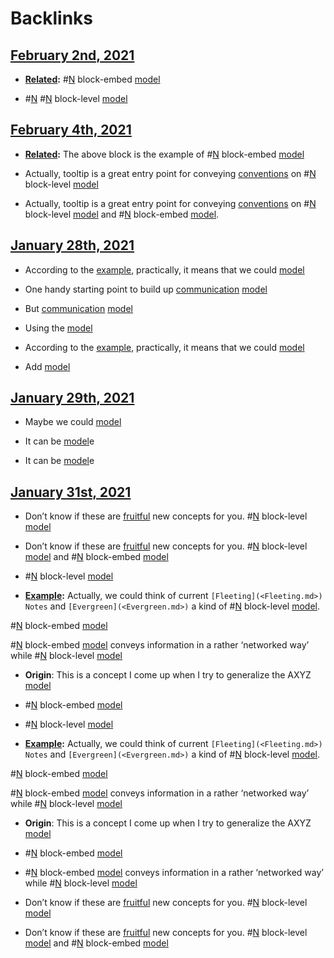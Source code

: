 
# Backlinks
## [February 2nd, 2021](<February 2nd, 2021.md>)
- **[Related](<Related.md>):** #[N](<N.md>) block-embed [model](<model.md>)

- #[N](<N.md>) #[N](<N.md>) block-level [model](<model.md>)

## [February 4th, 2021](<February 4th, 2021.md>)
- **[Related](<Related.md>):** The above block is the example of #[N](<N.md>) block-embed [model](<model.md>)

- Actually, tooltip is a great entry point for conveying [conventions](<conventions.md>) on #[N](<N.md>) block-level [model](<model.md>)

- Actually, tooltip is a great entry point for conveying [conventions](<conventions.md>) on #[N](<N.md>) block-level [model](<model.md>) and #[N](<N.md>) block-embed [model](<model.md>).

## [January 28th, 2021](<January 28th, 2021.md>)
- According to the [example](((yOi9SxfEw))), practically, it means that we could [model](<model.md>)

- One handy starting point to build up [communication](<communication.md>) [model](<model.md>)

- But [communication](<communication.md>) [model](<model.md>)

- Using the [model](<model.md>)

- According to the [example](((yOi9SxfEw))), practically, it means that we could [model](<model.md>)

- Add [model](<model.md>)

## [January 29th, 2021](<January 29th, 2021.md>)
- Maybe we could [model](<model.md>)

- It can be [model](<model.md>)e

- It can be [model](<model.md>)e

## [January 31st, 2021](<January 31st, 2021.md>)
- Don’t know if these are [fruitful](<fruitful.md>) new concepts for you. #[N](<N.md>) block-level [model](<model.md>)

- Don’t know if these are [fruitful](<fruitful.md>) new concepts for you. #[N](<N.md>) block-level [model](<model.md>) and #[N](<N.md>) block-embed [model](<model.md>)

- #[N](<N.md>) block-level [model](<model.md>)

- **[Example](<Example.md>):** Actually, we could think of current `[Fleeting](<Fleeting.md>) Notes` and `[Evergreen](<Evergreen.md>)` a kind of #[N](<N.md>) block-level [model](<model.md>).

#[N](<N.md>) block-embed [model](<model.md>)

#[N](<N.md>) block-embed [model](<model.md>) conveys information in a rather ‘networked way’ while #[N](<N.md>) block-level [model](<model.md>)

- **Origin**: This is a concept I come up when I try to generalize the AXYZ [model](<model.md>)

- #[N](<N.md>) block-embed [model](<model.md>)

- #[N](<N.md>) block-level [model](<model.md>)

- **[Example](<Example.md>):** Actually, we could think of current `[Fleeting](<Fleeting.md>) Notes` and `[Evergreen](<Evergreen.md>)` a kind of #[N](<N.md>) block-level [model](<model.md>).

#[N](<N.md>) block-embed [model](<model.md>)

#[N](<N.md>) block-embed [model](<model.md>) conveys information in a rather ‘networked way’ while #[N](<N.md>) block-level [model](<model.md>)

- **Origin**: This is a concept I come up when I try to generalize the AXYZ [model](<model.md>)

- #[N](<N.md>) block-embed [model](<model.md>)

- #[N](<N.md>) block-embed [model](<model.md>) conveys information in a rather ‘networked way’ while #[N](<N.md>) block-level [model](<model.md>)

- Don’t know if these are [fruitful](<fruitful.md>) new concepts for you. #[N](<N.md>) block-level [model](<model.md>)

- Don’t know if these are [fruitful](<fruitful.md>) new concepts for you. #[N](<N.md>) block-level [model](<model.md>) and #[N](<N.md>) block-embed [model](<model.md>)

